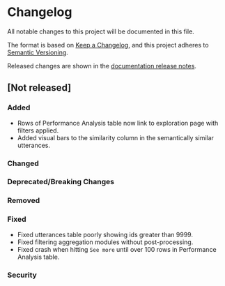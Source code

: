 # Changelog

All notable changes to this project will be documented in this file.

The format is based on [Keep a Changelog](https://keepachangelog.com/en/1.0.0/), and this project
adheres to [Semantic Versioning](https://semver.org/spec/v2.0.0.html).

Released changes are shown in the
[documentation release notes](docs/docs/getting-started/changelog.md).

## [Not released]

### Added
- Rows of Performance Analysis table now link to exploration page with filters applied.
- Added visual bars to the similarity column in the semantically similar utterances.

### Changed

### Deprecated/Breaking Changes

### Removed

### Fixed
- Fixed utterances table poorly showing ids greater than 9999.
- Fixed filtering aggregation modules without post-processing.
- Fixed crash when hitting `See more` until over 100 rows in Performance Analysis table.

### Security
